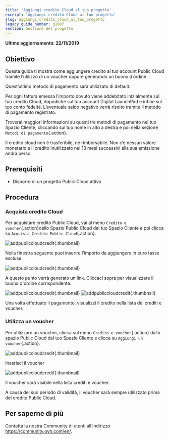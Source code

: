 ```yaml
---
title: 'Aggiungi credito Cloud al tuo progetto'
excerpt: 'Aggiungi credito Cloud al tuo progetto'
slug: aggiungi_credito_cloud_al_tuo_progetto
legacy_guide_number: g1907
section: Gestione del progetto
---
```


**Ultimo aggiornamento: 22/11/2019**

## Obiettivo

Questa guida ti mostra come aggiungere credito al tuo account Public Cloud tramite l’utilizzo di un voucher oppure generando un buono d’ordine.

Quest’ultimo metodo di pagamento sarà utilizzato di default.

Per ogni fattura emessa l’importo dovuto viene addebitato inizialmente sul tuo credito Cloud, dopodiché sul tuo account Digital LaunchPad e infine sul tuo conto fedeltà. L’eventuale saldo negativo verrà risolto tramite il metodo di pagamento registrato. 

Troverai maggiori informazioni su questi tre metodi di pagamento nel tuo Spazio Cliente, cliccando sul tuo nome in alto a destra e poi nella sezione `Metodi di pagamento`{.action}.

Il credito cloud non è trasferibile, né rimborsabile. Non c’è nessun valore monetario e il credito inutilizzato nei 13 mesi successivi alla sua emissione andrà perso.

## Prerequisiti

* Disporre di un progetto Public Cloud attivo


## Procedura

### Acquista credito Cloud

Per acquistare credito Public Cloud, vai al menu `Credito e voucher`{.action}dello Spazio Public Cloud del tuo Spazio Cliente e poi clicca su `Acquista Credito Public Cloud`{.action}.


![addpubliccloudcredit](images/buycredit1.png){.thumbnail}

Nella finestra seguente puoi inserire l’importo da aggiungere in euro tasse escluse.

![addpubliccloudcredit](images/buycredit2.png){.thumbnail}

A questo punto verrà generato un link. Cliccaci sopra per visualizzare il buono d'ordine corrispondente.

![addpubliccloudcredit](images/buycredit3.png){.thumbnail}
![addpubliccloudcredit](images/buycredit4.png){.thumbnail}

Una volta effettuato il pagamento, visualizzi il credito nella lista dei crediti e voucher.

### Utilizza un voucher

Per utilizzare un voucher, clicca sul menu `Credito e voucher`{.action} dallo spazio Public Cloud del tuo Spazio Cliente e clicca su `Aggiungi un voucher`{.action}.

![addpubliccloudcredit](images/buycredit6.png){.thumbnail}

Inserisci il voucher

![addpubliccloudcredit](images/buycredit7.png){.thumbnail}

Il voucher sarà visibile nella lista crediti e voucher.

A causa del suo periodo di validità, il voucher sarà sempre utilizzato prima del credito Public Cloud.

## Per saperne di più

Contatta la nostra Community di utenti all’indirizzo <https://community.ovh.com/en/>.
